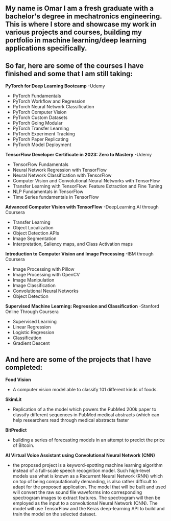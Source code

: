 ## My name is Omar I am a fresh graduate with a bachelor's degree in mechatronics engineering. This is where I store and showcase my work in various projects and courses, building my portfolio in machine learning/deep learning applications specifically.

## So far, here are some of the courses I have finished and some that I am still taking:

**PyTorch for Deep Learning Bootcamp**
-Udemy
* PyTorch Fundamentals
* PyTorch Workflow and Regression
* PyTorch Neural Network Classification
* PyTorch Computer Vision
* PyTorch Custom Datasets
* PyTorch Going Modular
* PyTorch Transfer Learning
* PyTorch Experiment Tracking
* PyTorch Paper Replicating
* PyTorch Model Deployment


**TensorFlow Developer Certificate in 2023: Zero to Mastery** 
-Udemy
* TensorFlow Fundamentals
* Neural Network Regression with TensorFlow
* Neural Network Classification with TensorFlow
* Computer Vision and Convolutional Neural Networks with TensorFlow
* Transfer Learning with TensorFlow: Feature Extraction and Fine Tuning
* NLP Fundamentals in TensorFlow
* Time Series fundamentals in TensorFlow

**Advanced Computer Vision with TensorFlow**
-DeepLearning.AI through Coursera
* Transfer Learning
* Object Localization
* Object Detection APIs
* Image Segmentation
* Interpretation, Saliency maps, and Class Activation maps

**Introduction to Computer Vision and Image Processing**
-IBM through Coursera
* Image Processing with Pillow
* Image Processing with OpenCV
* Image Manipulation
* Image Classification
* Convolutional Neural Networks
* Object Detection

**Supervised Machine Learning: Regression and Classification**
-Stanford Online Through Coursera
* Supervised Learning
* Linear Regression
* Logistic Regression
* Classification
* Gradient Descent

## And here are some of the projects that I have completed:

**Food Vision**
* A computer vision model able to classify 101 different kinds of foods.

**SkimLit**
* Replication of a the model which powers the PubMed 200k paper to classify different sequences in PubMed medical abstracts (which can help researchers read through medical abstracts faster

**BitPredict**
* building a series of forecasting models in an attempt to predict the price of Bitcoin.

**AI Virtual Voice Assistant using Convolutional Neural Network (CNN)**
* the proposed project is a keyword-spotting machine learning algorithm instead of a full-scale speech recognition model. Such high-level models use what is known as a Recurrent Neural Network (RNN) which on top of being computationally demanding, is also rather difficult to adapt for the proposed application. The model that will be built and used will convert the raw sound file waveforms into corresponding spectrogram images to extract features. The spectrogram will then be employed as the input to a convolutional Neural Network (CNN). The model will use TensorFlow and the Keras deep-learning API to build and train the model on the selected dataset.



